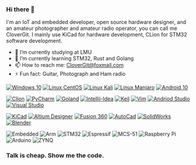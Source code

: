 ### Hi there 👋
I'm an IoT and embedded developer, open source hardware designer, and an amateur photographer and amateur radio operator, you can call me CloverGit.
I mainly use KiCad for hardware development, CLion for STM32 software development.

- 🔭 I’m currently studying at LMU
- 🌱 I’m currently learning STM32, Rust and Golang
- 📫 How to reach me: CloverGit@foxmail.com
- ⚡ Fun fact: Guitar, Photograph and Ham radio

[![Windows 10](https://img.shields.io/badge/Windows-10-blue?style=flat-square&logo=windows&logoColor=white)](https://windows.com/)
[![Linux CentOS](https://img.shields.io/badge/Linux-CentOS-blue?style=flat-square&logo=centos&logoColor=white)](https://www.centos.org/)
[![Linux Kali](https://img.shields.io/badge/Linux-Kali-blue?style=flat-square&logo=kalilinux&logoColor=white)](https://www.kali.org/)
[![Linux Manjaro](https://img.shields.io/badge/Linux-Manjaro-blue?style=flat-square&logo=manjaro&logoColor=white)](https://manjaro.org/)
[![Android 10](https://img.shields.io/badge/Android-10-blue?style=flat-square&logo=android&logoColor=white)](https://www.android.com/)

[![Clion](https://img.shields.io/badge/IDE-Clion-blue?style=flat-square&logo=jetbrains&logoColor=white)](https://www.jetbrains.com/)
[![PyCharm](https://img.shields.io/badge/IDE-PyCharm-blue?style=flat-square&logo=jetbrains&logoColor=white)](https://www.jetbrains.com/)
[![Goland](https://img.shields.io/badge/IDE-Goland-blue?style=flat-square&logo=jetbrains&logoColor=white)](https://www.jetbrains.com/)
[![Intellij-Idea](https://img.shields.io/badge/IDE-Intellij_Idea-blue?style=flat-square&logo=jetbrains&logoColor=white)](https://www.jetbrains.com/)
[![Keil](https://img.shields.io/badge/IDE-Keil-blue?style=flat-square&logo=Arm&logoColor=white)](https://www.keil.com/)
[![Vim](https://img.shields.io/badge/IDE-Vim-blue?style=flat-square&logo=vim&logoColor=white)](https://www.vim.org/)
[![Andriod Studio](https://img.shields.io/badge/IDE-Andriod_Studio-blue?style=flat-square&logo=android-studio&logoColor=white)](https://developer.android.com/studio/)
[![Visual Studio](https://img.shields.io/badge/IDE-Visual_Studio-blue?style=flat-square&logo=visual-studio&logoColor=white)](https://visualstudio.microsoft.com/)

[![KiCad](https://img.shields.io/badge/-KiCad-gray?style=flat-square&logo=linux-foundation&logoColor=white)](https://kicad.org/)
[![Altium Designer](https://img.shields.io/badge/-Altium_Designer-gray?style=flat-square&logo=altium-designer&logoColor=white)](https://www.altium.com/)
[![Fusion 360](https://img.shields.io/badge/-Fusion_360-gray?style=flat-square&logo=autodesk&logoColor=white)](https://www.autodesk.com/)
[![AutoCad](https://img.shields.io/badge/-AutoCad-gray?style=flat-square&logo=autodesk&logoColor=white)](https://www.autodesk.com/)
[![SolidWorks](https://img.shields.io/badge/-SolidWorks-gray?style=flat-square&logo=dassault-systèmes&logoColor=white)](https://www.solidworks.com/)
[![Blender](https://img.shields.io/badge/Blender-gray?style=flat-square&logo=blender&logoColor=white)](https://www.blender.org/)

![Embedded](https://img.shields.io/badge/-Embedded-gray?style=flat-square&logo=RobotFramework&logoColor=fff)
![Arm](https://img.shields.io/badge/-Arm-0091BD?style=flat-square&logo=Arm&logoColor=fff)
![STM32](https://img.shields.io/badge/-STM32-03234B?style=flat-square&logo=STMicroelectronics&logoColor=fff)
![Espressif](https://img.shields.io/badge/-Espressif-E7352C?style=flat-square&logo=Espressif&logoColor=fff)
![MCS-51](https://img.shields.io/badge/-MCS--51-0071C5?style=flat-square&logo=Intel&logoColor=fff)
![Raspberry Pi](https://img.shields.io/badge/-Raspberry_Pi-A22846?style=flat-square&logo=Raspberry%20Pi&logoColor=fff)
![Arduino](https://img.shields.io/badge/-Arduino-00979D?style=flat-square&logo=Arduino&logoColor=fff)
![ZYNQ](https://img.shields.io/badge/-ZYNQ-E01F27?style=flat-square&logo=Xilinx&logoColor=fff)

### **Talk is cheap. Show me the code.**
